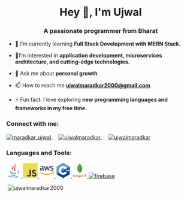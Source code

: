 <h1 align="center">Hey 👋, I'm Ujwal</h1>
<h3 align="center">A passionate programmer from Bharat</h3>

- 🌱 I’m currently learning **Full Stack Development with MERN Stack.**

- 👯I’m interested in **application development, microservices architecture, and cutting-edge
technologies.**

- 💬 Ask me about **personal growth**

- 📫 How to reach me **ujwalmaradkar2000@gmail.com**

- ⚡ Fun fact: I love exploring **new programming languages and frameworks in my free time.**

<h3 align="left">Connect with me:</h3>
<p align="left">
  <a href="https://twitter.com/maradkar_ujwal" target="blank">
    <img align="center"
      src="https://raw.githubusercontent.com/rahuldkjain/github-profile-readme-generator/master/src/images/icons/Social/twitter.svg"
      alt="maradkar_ujwal" height="30" width="40" />
  </a> &nbsp; &nbsp;
  <a href="https://linkedin.com/in/ujwalmaradkar" target="blank">
    <img align="center"
      src="https://raw.githubusercontent.com/rahuldkjain/github-profile-readme-generator/master/src/images/icons/Social/linked-in-alt.svg"
      alt="ujwalmaradkar" height="30" width="40" />
  </a> &nbsp; &nbsp;
  <a href="https://instagram.com/ujwalmaradkar" target="blank">
    <img align="center"
      src="https://raw.githubusercontent.com/rahuldkjain/github-profile-readme-generator/master/src/images/icons/Social/instagram.svg"
      alt="ujwalmaradkar" height="30" width="40" />
  </a>
</p>

<h3 align="left">Languages and Tools:</h3>
<p align="left">
  <a href="https://www.java.com" target="_blank" rel="noreferrer">
    <img
      src="https://raw.githubusercontent.com/devicons/devicon/master/icons/java/java-original.svg"
      alt="java" width="40" height="40" />
  </a>
   <a href="https://developer.mozilla.org/en-US/docs/Web/JavaScript" target="_blank" rel="noreferrer">
    <img
      src="https://raw.githubusercontent.com/devicons/devicon/master/icons/javascript/javascript-original.svg"
      alt="javascript" width="40" height="40" />
  </a>
  <a href="https://aws.amazon.com" target="_blank" rel="noreferrer">
    <img
      src="https://raw.githubusercontent.com/devicons/devicon/master/icons/amazonwebservices/amazonwebservices-original-wordmark.svg"
      alt="aws" width="40" height="40" />
  </a>
  <a href="https://www.w3schools.com/cpp/" target="_blank" rel="noreferrer">
    <img
      src="https://raw.githubusercontent.com/devicons/devicon/master/icons/cplusplus/cplusplus-original.svg"
      alt="cplusplus" width="40" height="40" />
  </a>
  <a href="https://www.mongodb.com/" target="_blank" rel="noreferrer">
    <img
      src="https://raw.githubusercontent.com/devicons/devicon/master/icons/mongodb/mongodb-original-wordmark.svg"
      alt="mongodb" width="40" height="40" />
  </a>
  <a href="https://firebase.google.com/" target="_blank" rel="noreferrer">
    <img src="https://www.vectorlogo.zone/logos/firebase/firebase-icon.svg" alt="firebase"
      width="40" height="40" />
  </a>
</p>

<p>&nbsp;<img align="center"
    src="https://github-readme-stats.vercel.app/api?username=ujwalmaradkar2000&show_icons=true&locale=en"
    alt="ujwalmaradkar2000" /></p>
